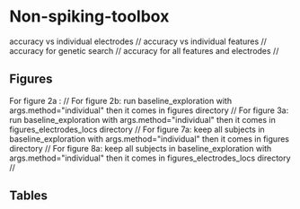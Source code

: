 # Non-spiking-toolbox
accuracy vs individual electrodes //
accuracy vs individual features //
accuracy for genetic search //
accuracy for all features and electrodes //

## Figures
For figure 2a : //
For figure 2b: run baseline_exploration with args.method="individual" then it comes in figures directory //
For figure 3a: run baseline_exploration with args.method="individual" then it comes in figures_electrodes_locs directory //
For figure 7a: keep all subjects in baseline_exploration with args.method="individual" then it comes in figures directory //
For figure 8a: keep all subjects in baseline_exploration with args.method="individual" then it comes in figures_electrodes_locs directory //

## Tables




